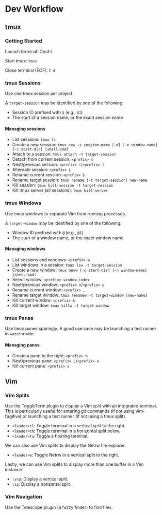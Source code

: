 # Dev Workflow

## tmux

### Getting Started

Launch terminal: Cmd-\

Start tmux: `tmux`

Close terminal (EOF): `C-d`

### tmux Sessions

Use one tmux session per project.

A `target-session` may be identified by one of the following:

-   Session ID prefixed with `$` (e.g., `$1`)
-   The start of a session name, or the exact session name

#### Managing sessions

-   List sessions: `tmux ls`
-   Create a new session: `tmux new -s session-name [-d] [-n window-name] [-c start-dir] [shell-cmd]`
-   Attach to a session: `tmux attach -t target-session`
-   Detach from current session: `<prefix> d`
-   Next/previous session: `<prefix> (`/`<prefix> )`
-   Alternate session: `<prefix> L`
-   Rename current session: `<prefix> $`
-   Rename target session: `tmux rename [-t target-session] new-name`
-   Kill session: `tmux kill-session -t target-session`
-   Kill tmux server (all sessions): `tmux kill-server`

### tmux Windows

Use tmux windows to separate Vim from running processes.

A `target-window` may be identified by one of the following:

-   Window ID prefixed with `@` (e.g., `@1`)
-   The start of a window name, or the exact window name

#### Managing windows

-   List sessions and windows: `<prefix> w`
-   List windows in a session: `tmux lsw -t target-session`
-   Create a new window: `tmux neww [-c start-dir] [-n window-name] [shell-cmd]`
-   Select window: `<prefix> window-index`
-   Next/previous window: `<prefix> n`/`<prefix> p`
-   Rename current window: `<prefix> ,`
-   Rename target window: `tmux renamew -t target-window [new-name]`
-   Kill current window: `<prefix> &`
-   Kill target window: `tmux killw -t target-window`

### tmux Panes

Use tmux panes sparingly. A good use case may be launching a test runner in `watch` mode.

#### Managing panes

-   Create a pane to the right: `<prefix> %`
-   Next/previous pane: `<prefix> ;`/`<prefix> o`
-   Kill current pane: `<prefix> x`

## Vim

### Vim Splits

Use the ToggleTerm plugin to display a Vim split with an integrated terminal. This is particularly
useful for entering git commands (if not using vim-fugitive) or launching a test runner (if not
using a tmux split).

-   `<leader>tl`: Toggle terminal in a vertical split to the right.
-   `<leader>th`: Toggle terminal in a horizontal split below.
-   `<leader>tu`: Toggle a floating terminal.

We can also use Vim splits to display the Netrw file explorer.

-   `<leader>e`: Toggle Netrw in a vertical split to the right.

Lastly, we can use Vim splits to display more than one buffer in a Vim instance.

-   `:vsp`: Display a vertical split.
-   `:sp`: Display a horizontal split.

### Vim Navigation

Use the Telescope plugin (a fuzzy finder) to find files.
